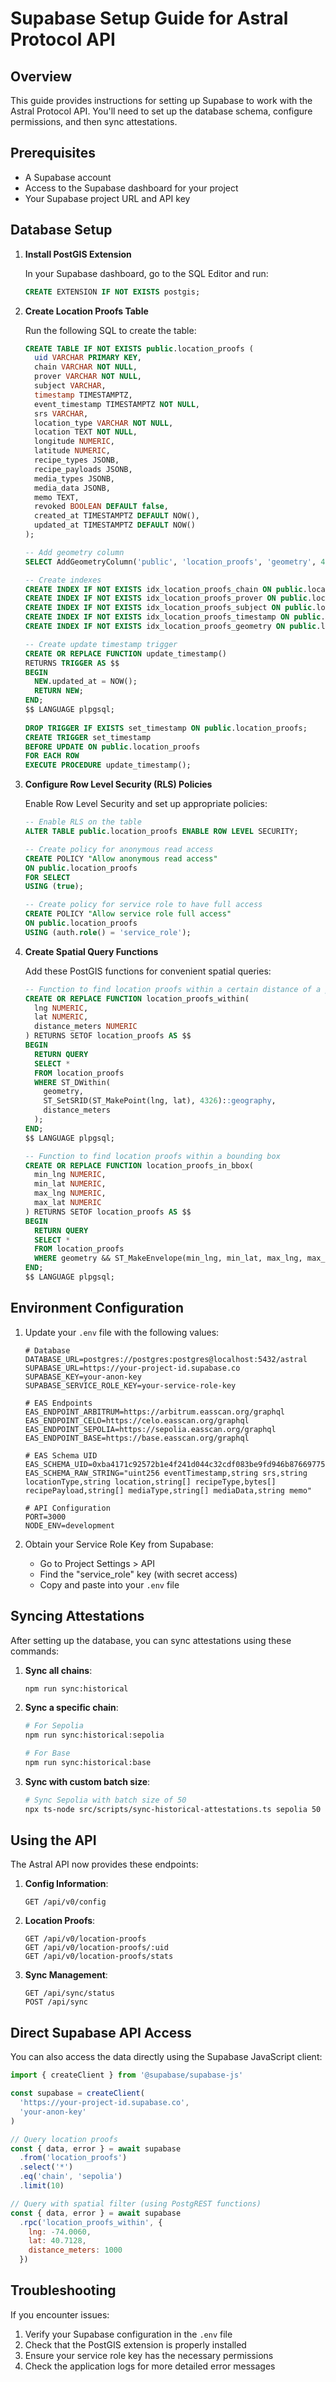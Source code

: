 # Supabase Setup Guide for Astral Protocol API

## Overview
This guide provides instructions for setting up Supabase to work with the Astral Protocol API. You'll need to set up the database schema, configure permissions, and then sync attestations.

## Prerequisites
- A Supabase account
- Access to the Supabase dashboard for your project
- Your Supabase project URL and API key

## Database Setup

1. **Install PostGIS Extension**
   
   In your Supabase dashboard, go to the SQL Editor and run:
   ```sql
   CREATE EXTENSION IF NOT EXISTS postgis;
   ```

2. **Create Location Proofs Table**
   
   Run the following SQL to create the table:
   ```sql
   CREATE TABLE IF NOT EXISTS public.location_proofs (
     uid VARCHAR PRIMARY KEY,
     chain VARCHAR NOT NULL,
     prover VARCHAR NOT NULL,
     subject VARCHAR,
     timestamp TIMESTAMPTZ,
     event_timestamp TIMESTAMPTZ NOT NULL,
     srs VARCHAR,
     location_type VARCHAR NOT NULL,
     location TEXT NOT NULL,
     longitude NUMERIC,
     latitude NUMERIC,
     recipe_types JSONB,
     recipe_payloads JSONB,
     media_types JSONB,
     media_data JSONB,
     memo TEXT,
     revoked BOOLEAN DEFAULT false,
     created_at TIMESTAMPTZ DEFAULT NOW(),
     updated_at TIMESTAMPTZ DEFAULT NOW()
   );

   -- Add geometry column
   SELECT AddGeometryColumn('public', 'location_proofs', 'geometry', 4326, 'GEOMETRY', 2);

   -- Create indexes
   CREATE INDEX IF NOT EXISTS idx_location_proofs_chain ON public.location_proofs(chain);
   CREATE INDEX IF NOT EXISTS idx_location_proofs_prover ON public.location_proofs(prover);
   CREATE INDEX IF NOT EXISTS idx_location_proofs_subject ON public.location_proofs(subject);
   CREATE INDEX IF NOT EXISTS idx_location_proofs_timestamp ON public.location_proofs(event_timestamp);
   CREATE INDEX IF NOT EXISTS idx_location_proofs_geometry ON public.location_proofs USING GIST(geometry);

   -- Create update timestamp trigger
   CREATE OR REPLACE FUNCTION update_timestamp()
   RETURNS TRIGGER AS $$
   BEGIN
     NEW.updated_at = NOW();
     RETURN NEW;
   END;
   $$ LANGUAGE plpgsql;
      
   DROP TRIGGER IF EXISTS set_timestamp ON public.location_proofs;
   CREATE TRIGGER set_timestamp
   BEFORE UPDATE ON public.location_proofs
   FOR EACH ROW
   EXECUTE PROCEDURE update_timestamp();
   ```

3. **Configure Row Level Security (RLS) Policies**

   Enable Row Level Security and set up appropriate policies:
   ```sql
   -- Enable RLS on the table
   ALTER TABLE public.location_proofs ENABLE ROW LEVEL SECURITY;

   -- Create policy for anonymous read access
   CREATE POLICY "Allow anonymous read access" 
   ON public.location_proofs
   FOR SELECT
   USING (true);

   -- Create policy for service role to have full access
   CREATE POLICY "Allow service role full access"
   ON public.location_proofs
   USING (auth.role() = 'service_role');
   ```

4. **Create Spatial Query Functions**

   Add these PostGIS functions for convenient spatial queries:
   ```sql
   -- Function to find location proofs within a certain distance of a point
   CREATE OR REPLACE FUNCTION location_proofs_within(
     lng NUMERIC,
     lat NUMERIC,
     distance_meters NUMERIC
   ) RETURNS SETOF location_proofs AS $$
   BEGIN
     RETURN QUERY
     SELECT *
     FROM location_proofs
     WHERE ST_DWithin(
       geometry,
       ST_SetSRID(ST_MakePoint(lng, lat), 4326)::geography,
       distance_meters
     );
   END;
   $$ LANGUAGE plpgsql;

   -- Function to find location proofs within a bounding box
   CREATE OR REPLACE FUNCTION location_proofs_in_bbox(
     min_lng NUMERIC,
     min_lat NUMERIC,
     max_lng NUMERIC,
     max_lat NUMERIC
   ) RETURNS SETOF location_proofs AS $$
   BEGIN
     RETURN QUERY
     SELECT *
     FROM location_proofs
     WHERE geometry && ST_MakeEnvelope(min_lng, min_lat, max_lng, max_lat, 4326);
   END;
   $$ LANGUAGE plpgsql;
   ```

## Environment Configuration

1. Update your `.env` file with the following values:
   ```
   # Database
   DATABASE_URL=postgres://postgres:postgres@localhost:5432/astral
   SUPABASE_URL=https://your-project-id.supabase.co
   SUPABASE_KEY=your-anon-key
   SUPABASE_SERVICE_ROLE_KEY=your-service-role-key

   # EAS Endpoints
   EAS_ENDPOINT_ARBITRUM=https://arbitrum.easscan.org/graphql
   EAS_ENDPOINT_CELO=https://celo.easscan.org/graphql
   EAS_ENDPOINT_SEPOLIA=https://sepolia.easscan.org/graphql
   EAS_ENDPOINT_BASE=https://base.easscan.org/graphql

   # EAS Schema UID
   EAS_SCHEMA_UID=0xba4171c92572b1e4f241d044c32cdf083be9fd946b8766977558ca6378c824e2
   EAS_SCHEMA_RAW_STRING="uint256 eventTimestamp,string srs,string locationType,string location,string[] recipeType,bytes[] recipePayload,string[] mediaType,string[] mediaData,string memo"

   # API Configuration
   PORT=3000
   NODE_ENV=development
   ```

2. Obtain your Service Role Key from Supabase:
   - Go to Project Settings > API
   - Find the "service_role" key (with secret access)
   - Copy and paste into your `.env` file

## Syncing Attestations

After setting up the database, you can sync attestations using these commands:

1. **Sync all chains**:
   ```bash
   npm run sync:historical
   ```

2. **Sync a specific chain**:
   ```bash
   # For Sepolia
   npm run sync:historical:sepolia
   
   # For Base
   npm run sync:historical:base
   ```

3. **Sync with custom batch size**:
   ```bash
   # Sync Sepolia with batch size of 50
   npx ts-node src/scripts/sync-historical-attestations.ts sepolia 50
   ```

## Using the API

The Astral API now provides these endpoints:

1. **Config Information**:
   ```
   GET /api/v0/config
   ```

2. **Location Proofs**:
   ```
   GET /api/v0/location-proofs
   GET /api/v0/location-proofs/:uid
   GET /api/v0/location-proofs/stats
   ```

3. **Sync Management**:
   ```
   GET /api/sync/status
   POST /api/sync
   ```

## Direct Supabase API Access

You can also access the data directly using the Supabase JavaScript client:

```javascript
import { createClient } from '@supabase/supabase-js'

const supabase = createClient(
  'https://your-project-id.supabase.co',
  'your-anon-key'
)

// Query location proofs
const { data, error } = await supabase
  .from('location_proofs')
  .select('*')
  .eq('chain', 'sepolia')
  .limit(10)

// Query with spatial filter (using PostgREST functions)
const { data, error } = await supabase
  .rpc('location_proofs_within', { 
    lng: -74.0060, 
    lat: 40.7128, 
    distance_meters: 1000 
  })
```

## Troubleshooting

If you encounter issues:

1. Verify your Supabase configuration in the `.env` file
2. Check that the PostGIS extension is properly installed
3. Ensure your service role key has the necessary permissions
4. Check the application logs for more detailed error messages